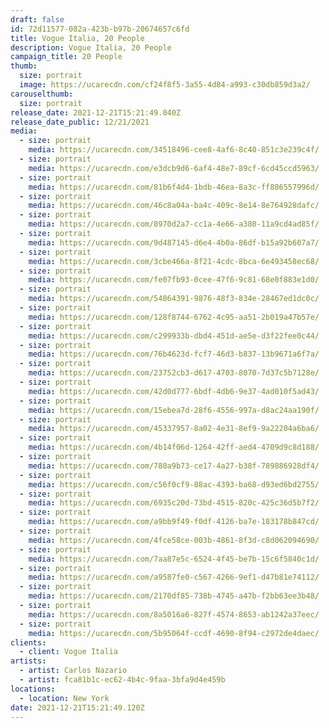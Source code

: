 ```yaml
---
draft: false
id: 72d11577-082a-423b-b97b-20674657c6fd
title: Vogue Italia, 20 People
description: Vogue Italia, 20 People
campaign_title: 20 People
thumb:
  size: portrait
  image: https://ucarecdn.com/cf24f8f5-3a55-4d84-a993-c30db859d3a2/
carouselthumb:
  size: portrait
release_date: 2021-12-21T15:21:49.040Z
release_date_public: 12/21/2021
media:
  - size: portrait
    media: https://ucarecdn.com/34518496-cee8-4af6-8c40-851c3e239c4f/
  - size: portrait
    media: https://ucarecdn.com/e3dcb9d6-6af4-48e7-89cf-6cd45ccd5963/
  - size: portrait
    media: https://ucarecdn.com/81b6f4d4-1bdb-46ea-8a3c-ff886557996d/
  - size: portrait
    media: https://ucarecdn.com/46c8a04a-ba4c-409c-8e14-8e764928dafc/
  - size: portrait
    media: https://ucarecdn.com/8970d2a7-cc1a-4e66-a380-11a9cd4ad85f/
  - size: portrait
    media: https://ucarecdn.com/9d487145-d6e4-4b0a-86df-b15a92b607a7/
  - size: portrait
    media: https://ucarecdn.com/3cbe466a-8f21-4cdc-8bca-6e493458ec68/
  - size: portrait
    media: https://ucarecdn.com/fe07fb93-0cee-47f6-9c81-68e0f883e1d0/
  - size: portrait
    media: https://ucarecdn.com/54864391-9876-48f3-834e-28467ed1dc0c/
  - size: portrait
    media: https://ucarecdn.com/128f8744-6762-4c95-aa51-2b019a47b57e/
  - size: portrait
    media: https://ucarecdn.com/c299933b-dbd4-451d-ae5e-d3f22fee0c44/
  - size: portrait
    media: https://ucarecdn.com/76b4623d-fcf7-46d3-b837-13b9671a6f7a/
  - size: portrait
    media: https://ucarecdn.com/23752cb3-d617-4703-8070-7d37c5b7128e/
  - size: portrait
    media: https://ucarecdn.com/42d0d777-6bdf-4db6-9e37-4ad010f5ad43/
  - size: portrait
    media: https://ucarecdn.com/15ebea7d-28f6-4556-997a-d8ac24aa190f/
  - size: portrait
    media: https://ucarecdn.com/45337957-8a02-4e31-8ef9-9a22204a6ba6/
  - size: portrait
    media: https://ucarecdn.com/4b14f06d-1264-42ff-aed4-4709d9c8d188/
  - size: portrait
    media: https://ucarecdn.com/780a9b73-ce17-4a27-b38f-789886928df4/
  - size: portrait
    media: https://ucarecdn.com/c56f0cf9-88ac-4393-ba68-d93ed6bd2755/
  - size: portrait
    media: https://ucarecdn.com/6935c20d-73bd-4515-820c-425c36d5b7f2/
  - size: portrait
    media: https://ucarecdn.com/a9bb9f49-f0df-4126-ba7e-183178b847cd/
  - size: portrait
    media: https://ucarecdn.com/4fce58ce-003b-4861-8f3d-c8d062094690/
  - size: portrait
    media: https://ucarecdn.com/7aa87e5c-6524-4f45-be7b-15c6f5840c1d/
  - size: portrait
    media: https://ucarecdn.com/a9587fe0-c567-4266-9ef1-d47b81e74112/
  - size: portrait
    media: https://ucarecdn.com/2170df85-738b-4745-a47b-f2bb63ee3b48/
  - size: portrait
    media: https://ucarecdn.com/8a5016a6-827f-4574-8653-ab1242a37eec/
  - size: portrait
    media: https://ucarecdn.com/5b95064f-ccdf-4690-8f94-c2972de4daec/
clients:
  - client: Vogue Italia
artists:
  - artist: Carlos Nazario
  - artist: fca81b1c-ec62-4b4c-9faa-3bfa9d4e459b
locations:
  - location: New York
date: 2021-12-21T15:21:49.120Z
---
```

